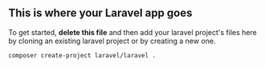 ## This is where your Laravel app goes

To get started, **delete this file** and then add your laravel project's files here by cloning an existing laravel project or by creating a new one.

```
composer create-project laravel/laravel .
```